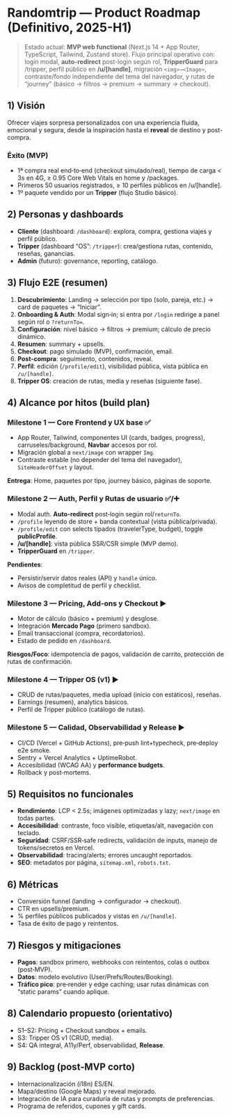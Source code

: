 # Randomtrip — Product Roadmap (Definitivo, 2025-H1)

> Estado actual: **MVP web functional** (Next.js 14 + App Router, TypeScript, Tailwind, Zustand store). Flujo principal operativo con: login modal, **auto-redirect** post-login según rol, **TripperGuard** para /tripper, perfil público en **/u/[handle]**, migración `<img>→<Image>`, contraste/fondo independiente del tema del navegador, y rutas de “journey” (básico → filtros → premium → summary → checkout).

## 1) Visión
Ofrecer viajes sorpresa personalizados con una experiencia fluida, emocional y segura, desde la inspiración hasta el **reveal** de destino y post-compra.

### Éxito (MVP)
- 1ª compra real end‑to‑end (checkout simulado/real), tiempo de carga < 3s en 4G, ≥ 0.95 Core Web Vitals en home y /packages.
- Primeros 50 usuarios registrados, ≥ 10 perfiles públicos en /u/[handle].
- 1º paquete vendido por un **Tripper** (flujo Studio básico).

## 2) Personas y dashboards
- **Cliente** (dashboard: `/dashboard`): explora, compra, gestiona viajes y perfil público.
- **Tripper** (dashboard “OS”: `/tripper`): crea/gestiona rutas, contenido, reseñas, ganancias.
- **Admin** (futuro): governance, reporting, catálogo.

## 3) Flujo E2E (resumen)
1. **Descubrimiento**: Landing → selección por tipo (solo, pareja, etc.) → card de paquetes → “Iniciar”.  
2. **Onboarding & Auth**: Modal sign‑in; si entra por `/login` redirige a panel según rol o `?returnTo=`.  
3. **Configuración**: nivel básico → filtros → premium; cálculo de precio dinámico.  
4. **Resumen**: summary + upsells.  
5. **Checkout**: pago simulado (MVP), confirmación, email.  
6. **Post‑compra**: seguimiento, contenidos, reveal.  
7. **Perfil**: edición (`/profile/edit`), visibilidad pública, vista pública en `/u/[handle]`.  
8. **Tripper OS**: creación de rutas, media y reseñas (siguiente fase).

## 4) Alcance por hitos (build plan)

### Milestone 1 — **Core Frontend y UX base** ✅
- App Router, Tailwind, componentes UI (cards, badges, progress), carruseles/background, **Navbar** accesos por rol.
- Migración global a `next/image` con wrapper `Img`.
- Contraste estable (no depender del tema del navegador), `SiteHeaderOffset` y layout.

**Entrega**: Home, paquetes por tipo, journey básico, páginas de soporte.

### Milestone 2 — **Auth, Perfil y Rutas de usuario** ✅/➕
- Modal auth. **Auto‑redirect** post‑login según rol/`returnTo`.
- `/profile` leyendo de store + banda contextual (vista pública/privada).  
- `/profile/edit` con selects tipados (travelerType, budget), toggle **publicProfile**.  
- **/u/[handle]**: vista pública SSR/CSR simple (MVP demo).  
- **TripperGuard** en `/tripper`.

**Pendientes**:
- Persistir/servir datos reales (API) y `handle` único.  
- Avisos de completitud de perfil y checklist.

### Milestone 3 — **Pricing, Add‑ons y Checkout** ▶
- Motor de cálculo (básico + premium) y desglose.  
- Integración **Mercado Pago** (primero sandbox).  
- Email transaccional (compra, recordatorios).  
- Estado de pedido en `/dashboard`.

**Riesgos/Foco**: idempotencia de pagos, validación de carrito, protección de rutas de confirmación.

### Milestone 4 — **Tripper OS (v1)** ▶
- CRUD de rutas/paquetes, media upload (inicio con estáticos), reseñas.  
- Earnings (resumen), analytics básicos.  
- Perfil de Tripper público (catálogo de rutas).

### Milestone 5 — **Calidad, Observabilidad y Release** ▶
- CI/CD (Vercel + GitHub Actions), pre‑push lint+typecheck, pre‑deploy e2e smoke.  
- Sentry + Vercel Analytics + UptimeRobot.  
- Accesibilidad (WCAG AA) y **performance budgets**.  
- Rollback y post‑mortems.

## 5) Requisitos no funcionales
- **Rendimiento**: LCP < 2.5s; imágenes optimizadas y lazy; `next/image` en todas partes.
- **Accesibilidad**: contraste, foco visible, etiquetas/alt, navegación con teclado.
- **Seguridad**: CSRF/SSR‑safe redirects, validación de inputs, manejo de tokens/secretos en Vercel.
- **Observabilidad**: tracing/alerts; errores uncaught reportados.
- **SEO**: metadatos por página, `sitemap.xml`, `robots.txt`.

## 6) Métricas
- Conversión funnel (landing → configurador → checkout).  
- CTR en upsells/premium.  
- % perfiles públicos publicados y vistas en `/u/[handle]`.  
- Tasa de éxito de pago y reintentos.

## 7) Riesgos y mitigaciones
- **Pagos**: sandbox primero, webhooks con reintentos, colas o outbox (post‑MVP).  
- **Datos**: modelo evolutivo (User/Prefs/Routes/Booking).  
- **Tráfico pico**: pre‑render y edge caching; usar rutas dinámicas con “static params” cuando aplique.

## 8) Calendario propuesto (orientativo)
- S1–S2: Pricing + Checkout sandbox + emails.  
- S3: Tripper OS v1 (CRUD, media).  
- S4: QA integral, A11y/Perf, observabilidad, **Release**.

## 9) Backlog (post‑MVP corto)
- Internacionalización (i18n) ES/EN.  
- Mapa/destino (Google Maps) y reveal mejorado.  
- Integración de IA para curaduría de rutas y prompts de preferencias.  
- Programa de referidos, cupones y gift cards.
